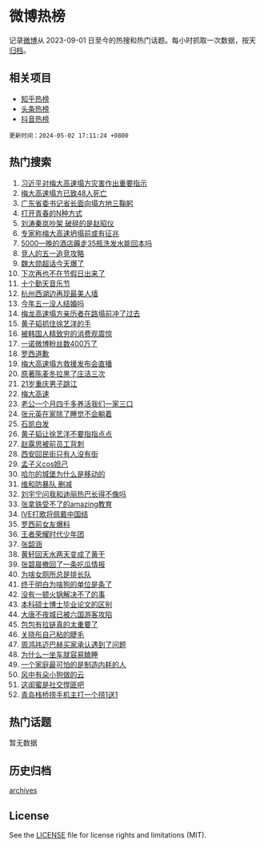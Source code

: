 # 微博热榜

记录[微博](https://www.weibo.com)从 2023-09-01 日至今的热搜和热门话题。每小时抓取一次数据，按天[归档](archives)。

## 相关项目

- [知乎热榜](https://github.com/hotarchive/zhihu)
- [头条热榜](https://github.com/hotarchive/toutiao)
- [抖音热榜](https://github.com/hotarchive/douyin)


`更新时间：2024-05-02 17:11:24 +0800`

## 热门搜索

1. [习近平对梅大高速塌方灾害作出重要指示](https://m.weibo.cn/search?containerid=100103type%3D1%26t%3D10%26q%3D%23%E4%B9%A0%E8%BF%91%E5%B9%B3%E5%AF%B9%E6%A2%85%E5%A4%A7%E9%AB%98%E9%80%9F%E5%A1%8C%E6%96%B9%E7%81%BE%E5%AE%B3%E4%BD%9C%E5%87%BA%E9%87%8D%E8%A6%81%E6%8C%87%E7%A4%BA%23&stream_entry_id=51&isnewpage=1&extparam=seat%3D1%26filter_type%3Drealtimehot%26stream_entry_id%3D51%26c_type%3D51%26q%3D%2523%25E4%25B9%25A0%25E8%25BF%2591%25E5%25B9%25B3%25E5%25AF%25B9%25E6%25A2%2585%25E5%25A4%25A7%25E9%25AB%2598%25E9%2580%259F%25E5%25A1%258C%25E6%2596%25B9%25E7%2581%25BE%25E5%25AE%25B3%25E4%25BD%259C%25E5%2587%25BA%25E9%2587%258D%25E8%25A6%2581%25E6%258C%2587%25E7%25A4%25BA%2523%26dgr%3D0%26cate%3D10103%26pos%3D0%26display_time%3D1714641083%26pre_seqid%3D1714641083227030015193)
1. [梅大高速塌方已致48人死亡](https://m.weibo.cn/search?containerid=100103type%3D1%26t%3D10%26q%3D%23%E6%A2%85%E5%A4%A7%E9%AB%98%E9%80%9F%E5%A1%8C%E6%96%B9%E5%B7%B2%E8%87%B448%E4%BA%BA%E6%AD%BB%E4%BA%A1%23&stream_entry_id=31&isnewpage=1&extparam=seat%3D1%26stream_entry_id%3D31%26pos%3D0%26realpos%3D1%26dgr%3D0%26flag%3D1%26filter_type%3Drealtimehot%26band_rank%3D1%26c_type%3D31%26q%3D%2523%25E6%25A2%2585%25E5%25A4%25A7%25E9%25AB%2598%25E9%2580%259F%25E5%25A1%258C%25E6%2596%25B9%25E5%25B7%25B2%25E8%2587%25B448%25E4%25BA%25BA%25E6%25AD%25BB%25E4%25BA%25A1%2523%26cate%3D5001%26lcate%3D5001%26display_time%3D1714641083%26pre_seqid%3D1714641083227030015193)
1. [广东省委书记省长面向塌方地三鞠躬](https://m.weibo.cn/search?containerid=100103type%3D1%26t%3D10%26q%3D%23%E5%B9%BF%E4%B8%9C%E7%9C%81%E5%A7%94%E4%B9%A6%E8%AE%B0%E7%9C%81%E9%95%BF%E9%9D%A2%E5%90%91%E5%A1%8C%E6%96%B9%E5%9C%B0%E4%B8%89%E9%9E%A0%E8%BA%AC%23&stream_entry_id=31&isnewpage=1&extparam=seat%3D1%26stream_entry_id%3D31%26pos%3D1%26realpos%3D2%26dgr%3D0%26flag%3D1%26filter_type%3Drealtimehot%26band_rank%3D2%26c_type%3D31%26q%3D%2523%25E5%25B9%25BF%25E4%25B8%259C%25E7%259C%2581%25E5%25A7%2594%25E4%25B9%25A6%25E8%25AE%25B0%25E7%259C%2581%25E9%2595%25BF%25E9%259D%25A2%25E5%2590%2591%25E5%25A1%258C%25E6%2596%25B9%25E5%259C%25B0%25E4%25B8%2589%25E9%259E%25A0%25E8%25BA%25AC%2523%26cate%3D5001%26lcate%3D5001%26display_time%3D1714641083%26pre_seqid%3D1714641083227030015193)
1. [打开青春的N种方式](https://m.weibo.cn/search?containerid=100103type%3D1%26t%3D10%26q%3D%23%E6%89%93%E5%BC%80%E9%9D%92%E6%98%A5%E7%9A%84N%E7%A7%8D%E6%96%B9%E5%BC%8F%23&stream_entry_id=31&isnewpage=1&extparam=seat%3D1%26stream_entry_id%3D31%26pos%3D2%26realpos%3D3%26dgr%3D0%26flag%3D1%26filter_type%3Drealtimehot%26band_rank%3D3%26c_type%3D31%26q%3D%2523%25E6%2589%2593%25E5%25BC%2580%25E9%259D%2592%25E6%2598%25A5%25E7%259A%2584N%25E7%25A7%258D%25E6%2596%25B9%25E5%25BC%258F%2523%26cate%3D5001%26lcate%3D5001%26display_time%3D1714641083%26pre_seqid%3D1714641083227030015193)
1. [刘涛秦岚吵架 破碎的是赵昭仪](https://m.weibo.cn/search?containerid=100103type%3D1%26t%3D10%26q%3D%E5%88%98%E6%B6%9B%E7%A7%A6%E5%B2%9A%E5%90%B5%E6%9E%B6+%E7%A0%B4%E7%A2%8E%E7%9A%84%E6%98%AF%E8%B5%B5%E6%98%AD%E4%BB%AA&stream_entry_id=31&isnewpage=1&extparam=seat%3D1%26stream_entry_id%3D31%26pos%3D3%26realpos%3D4%26dgr%3D0%26flag%3D2%26filter_type%3Drealtimehot%26band_rank%3D4%26c_type%3D31%26q%3D%25E5%2588%2598%25E6%25B6%259B%25E7%25A7%25A6%25E5%25B2%259A%25E5%2590%25B5%25E6%259E%25B6%2520%25E7%25A0%25B4%25E7%25A2%258E%25E7%259A%2584%25E6%2598%25AF%25E8%25B5%25B5%25E6%2598%25AD%25E4%25BB%25AA%26cate%3D5001%26lcate%3D5001%26display_time%3D1714641083%26pre_seqid%3D1714641083227030015193)
1. [专家称梅大高速坍塌前或有征兆](https://m.weibo.cn/search?containerid=100103type%3D1%26t%3D10%26q%3D%23%E4%B8%93%E5%AE%B6%E7%A7%B0%E6%A2%85%E5%A4%A7%E9%AB%98%E9%80%9F%E5%9D%8D%E5%A1%8C%E5%89%8D%E6%88%96%E6%9C%89%E5%BE%81%E5%85%86%23&stream_entry_id=31&isnewpage=1&extparam=seat%3D1%26stream_entry_id%3D31%26pos%3D4%26realpos%3D5%26dgr%3D0%26flag%3D0%26filter_type%3Drealtimehot%26band_rank%3D5%26c_type%3D31%26q%3D%2523%25E4%25B8%2593%25E5%25AE%25B6%25E7%25A7%25B0%25E6%25A2%2585%25E5%25A4%25A7%25E9%25AB%2598%25E9%2580%259F%25E5%259D%258D%25E5%25A1%258C%25E5%2589%258D%25E6%2588%2596%25E6%259C%2589%25E5%25BE%2581%25E5%2585%2586%2523%26cate%3D5001%26lcate%3D5001%26display_time%3D1714641083%26pre_seqid%3D1714641083227030015193)
1. [5000一晚的酒店薅走35瓶洗发水能回本吗](https://m.weibo.cn/search?containerid=100103type%3D1%26t%3D10%26q%3D%235000%E4%B8%80%E6%99%9A%E7%9A%84%E9%85%92%E5%BA%97%E8%96%85%E8%B5%B035%E7%93%B6%E6%B4%97%E5%8F%91%E6%B0%B4%E8%83%BD%E5%9B%9E%E6%9C%AC%E5%90%97%23&stream_entry_id=31&isnewpage=1&extparam=seat%3D1%26stream_entry_id%3D31%26pos%3D5%26realpos%3D6%26dgr%3D0%26flag%3D2%26filter_type%3Drealtimehot%26band_rank%3D6%26c_type%3D31%26q%3D%25235000%25E4%25B8%2580%25E6%2599%259A%25E7%259A%2584%25E9%2585%2592%25E5%25BA%2597%25E8%2596%2585%25E8%25B5%25B035%25E7%2593%25B6%25E6%25B4%2597%25E5%258F%2591%25E6%25B0%25B4%25E8%2583%25BD%25E5%259B%259E%25E6%259C%25AC%25E5%2590%2597%2523%26cate%3D5001%26lcate%3D5001%26display_time%3D1714641083%26pre_seqid%3D1714641083227030015193)
1. [竞人的五一追竞攻略](https://m.weibo.cn/search?containerid=100103type%3D1%26t%3D10%26q%3D%23%E7%AB%9E%E4%BA%BA%E7%9A%84%E4%BA%94%E4%B8%80%E8%BF%BD%E7%AB%9E%E6%94%BB%E7%95%A5%23&stream_entry_id=31&isnewpage=1&extparam=seat%3D1%26stream_entry_id%3D31%26pos%3D6%26q%3D%2523%25E7%25AB%259E%25E4%25BA%25BA%25E7%259A%2584%25E4%25BA%2594%25E4%25B8%2580%25E8%25BF%25BD%25E7%25AB%259E%25E6%2594%25BB%25E7%2595%25A5%2523%26dgr%3D0%26adid%3D235296%26filter_type%3Drealtimehot%26c_type%3D31%26is_ad_pos%3D1%26band_rank%3D7%26cate%3D5001%26lcate%3D5001%26display_time%3D1714641083%26pre_seqid%3D1714641083227030015193)
1. [魏大勋超话今天爆了](https://m.weibo.cn/search?containerid=100103type%3D1%26t%3D10%26q%3D%23%E9%AD%8F%E5%A4%A7%E5%8B%8B%E8%B6%85%E8%AF%9D%E4%BB%8A%E5%A4%A9%E7%88%86%E4%BA%86%23&stream_entry_id=31&isnewpage=1&extparam=seat%3D1%26stream_entry_id%3D31%26pos%3D7%26realpos%3D7%26dgr%3D0%26flag%3D0%26filter_type%3Drealtimehot%26band_rank%3D7%26c_type%3D31%26q%3D%2523%25E9%25AD%258F%25E5%25A4%25A7%25E5%258B%258B%25E8%25B6%2585%25E8%25AF%259D%25E4%25BB%258A%25E5%25A4%25A9%25E7%2588%2586%25E4%25BA%2586%2523%26cate%3D5001%26lcate%3D5001%26display_time%3D1714641083%26pre_seqid%3D1714641083227030015193)
1. [下次再也不在节假日出来了](https://m.weibo.cn/search?containerid=100103type%3D1%26t%3D10%26q%3D%23%E4%B8%8B%E6%AC%A1%E5%86%8D%E4%B9%9F%E4%B8%8D%E5%9C%A8%E8%8A%82%E5%81%87%E6%97%A5%E5%87%BA%E6%9D%A5%E4%BA%86%23&stream_entry_id=31&isnewpage=1&extparam=seat%3D1%26stream_entry_id%3D31%26pos%3D8%26realpos%3D8%26dgr%3D0%26flag%3D1%26filter_type%3Drealtimehot%26band_rank%3D8%26c_type%3D31%26q%3D%2523%25E4%25B8%258B%25E6%25AC%25A1%25E5%2586%258D%25E4%25B9%259F%25E4%25B8%258D%25E5%259C%25A8%25E8%258A%2582%25E5%2581%2587%25E6%2597%25A5%25E5%2587%25BA%25E6%259D%25A5%25E4%25BA%2586%2523%26cate%3D5001%26lcate%3D5001%26display_time%3D1714641083%26pre_seqid%3D1714641083227030015193)
1. [十个勤天音乐节](https://m.weibo.cn/search?containerid=100103type%3D1%26t%3D10%26q%3D%E5%8D%81%E4%B8%AA%E5%8B%A4%E5%A4%A9%E9%9F%B3%E4%B9%90%E8%8A%82&stream_entry_id=31&isnewpage=1&extparam=seat%3D1%26stream_entry_id%3D31%26pos%3D9%26realpos%3D9%26dgr%3D0%26flag%3D1%26filter_type%3Drealtimehot%26band_rank%3D9%26c_type%3D31%26q%3D%25E5%258D%2581%25E4%25B8%25AA%25E5%258B%25A4%25E5%25A4%25A9%25E9%259F%25B3%25E4%25B9%2590%25E8%258A%2582%26cate%3D5001%26lcate%3D5001%26display_time%3D1714641083%26pre_seqid%3D1714641083227030015193)
1. [杭州西湖边再现最美人墙](https://m.weibo.cn/search?containerid=100103type%3D1%26t%3D10%26q%3D%23%E6%9D%AD%E5%B7%9E%E8%A5%BF%E6%B9%96%E8%BE%B9%E5%86%8D%E7%8E%B0%E6%9C%80%E7%BE%8E%E4%BA%BA%E5%A2%99%23&stream_entry_id=31&isnewpage=1&extparam=seat%3D1%26stream_entry_id%3D31%26pos%3D10%26realpos%3D10%26dgr%3D0%26flag%3D32768%26filter_type%3Drealtimehot%26band_rank%3D10%26c_type%3D31%26q%3D%2523%25E6%259D%25AD%25E5%25B7%259E%25E8%25A5%25BF%25E6%25B9%2596%25E8%25BE%25B9%25E5%2586%258D%25E7%258E%25B0%25E6%259C%2580%25E7%25BE%258E%25E4%25BA%25BA%25E5%25A2%2599%2523%26cate%3D5001%26lcate%3D5001%26display_time%3D1714641083%26pre_seqid%3D1714641083227030015193)
1. [今年五一没人结婚吗](https://m.weibo.cn/search?containerid=100103type%3D1%26t%3D10%26q%3D%23%E4%BB%8A%E5%B9%B4%E4%BA%94%E4%B8%80%E6%B2%A1%E4%BA%BA%E7%BB%93%E5%A9%9A%E5%90%97%23&stream_entry_id=31&isnewpage=1&extparam=seat%3D1%26stream_entry_id%3D31%26pos%3D11%26realpos%3D11%26dgr%3D0%26flag%3D2%26filter_type%3Drealtimehot%26band_rank%3D11%26c_type%3D31%26q%3D%2523%25E4%25BB%258A%25E5%25B9%25B4%25E4%25BA%2594%25E4%25B8%2580%25E6%25B2%25A1%25E4%25BA%25BA%25E7%25BB%2593%25E5%25A9%259A%25E5%2590%2597%2523%26cate%3D5001%26lcate%3D5001%26display_time%3D1714641083%26pre_seqid%3D1714641083227030015193)
1. [梅龙高速塌方亲历者在路塌前冲了过去](https://m.weibo.cn/search?containerid=100103type%3D1%26t%3D10%26q%3D%23%E6%A2%85%E9%BE%99%E9%AB%98%E9%80%9F%E5%A1%8C%E6%96%B9%E4%BA%B2%E5%8E%86%E8%80%85%E5%9C%A8%E8%B7%AF%E5%A1%8C%E5%89%8D%E5%86%B2%E4%BA%86%E8%BF%87%E5%8E%BB%23&stream_entry_id=31&isnewpage=1&extparam=seat%3D1%26stream_entry_id%3D31%26pos%3D12%26realpos%3D12%26dgr%3D0%26flag%3D1%26filter_type%3Drealtimehot%26band_rank%3D12%26c_type%3D31%26q%3D%2523%25E6%25A2%2585%25E9%25BE%2599%25E9%25AB%2598%25E9%2580%259F%25E5%25A1%258C%25E6%2596%25B9%25E4%25BA%25B2%25E5%258E%2586%25E8%2580%2585%25E5%259C%25A8%25E8%25B7%25AF%25E5%25A1%258C%25E5%2589%258D%25E5%2586%25B2%25E4%25BA%2586%25E8%25BF%2587%25E5%258E%25BB%2523%26cate%3D5001%26lcate%3D5001%26display_time%3D1714641083%26pre_seqid%3D1714641083227030015193)
1. [黄子韬抓住徐艺洋的手](https://m.weibo.cn/search?containerid=100103type%3D1%26t%3D10%26q%3D%23%E9%BB%84%E5%AD%90%E9%9F%AC%E6%8A%93%E4%BD%8F%E5%BE%90%E8%89%BA%E6%B4%8B%E7%9A%84%E6%89%8B%23&stream_entry_id=31&isnewpage=1&extparam=seat%3D1%26stream_entry_id%3D31%26pos%3D13%26realpos%3D13%26dgr%3D0%26flag%3D1%26filter_type%3Drealtimehot%26band_rank%3D13%26c_type%3D31%26q%3D%2523%25E9%25BB%2584%25E5%25AD%2590%25E9%259F%25AC%25E6%258A%2593%25E4%25BD%258F%25E5%25BE%2590%25E8%2589%25BA%25E6%25B4%258B%25E7%259A%2584%25E6%2589%258B%2523%26cate%3D5001%26lcate%3D5001%26display_time%3D1714641083%26pre_seqid%3D1714641083227030015193)
1. [被韩国人精致穷的消费观震惊](https://m.weibo.cn/search?containerid=100103type%3D1%26t%3D10%26q%3D%23%E8%A2%AB%E9%9F%A9%E5%9B%BD%E4%BA%BA%E7%B2%BE%E8%87%B4%E7%A9%B7%E7%9A%84%E6%B6%88%E8%B4%B9%E8%A7%82%E9%9C%87%E6%83%8A%23&stream_entry_id=31&isnewpage=1&extparam=seat%3D1%26stream_entry_id%3D31%26pos%3D14%26realpos%3D14%26dgr%3D0%26flag%3D1%26filter_type%3Drealtimehot%26band_rank%3D14%26c_type%3D31%26q%3D%2523%25E8%25A2%25AB%25E9%259F%25A9%25E5%259B%25BD%25E4%25BA%25BA%25E7%25B2%25BE%25E8%2587%25B4%25E7%25A9%25B7%25E7%259A%2584%25E6%25B6%2588%25E8%25B4%25B9%25E8%25A7%2582%25E9%259C%2587%25E6%2583%258A%2523%26cate%3D5001%26lcate%3D5001%26display_time%3D1714641083%26pre_seqid%3D1714641083227030015193)
1. [一诺微博粉丝数400万了](https://m.weibo.cn/search?containerid=100103type%3D1%26t%3D10%26q%3D%E4%B8%80%E8%AF%BA%E5%BE%AE%E5%8D%9A%E7%B2%89%E4%B8%9D%E6%95%B0400%E4%B8%87%E4%BA%86&stream_entry_id=31&isnewpage=1&extparam=seat%3D1%26stream_entry_id%3D31%26pos%3D15%26realpos%3D15%26dgr%3D0%26flag%3D1%26filter_type%3Drealtimehot%26band_rank%3D15%26c_type%3D31%26q%3D%25E4%25B8%2580%25E8%25AF%25BA%25E5%25BE%25AE%25E5%258D%259A%25E7%25B2%2589%25E4%25B8%259D%25E6%2595%25B0400%25E4%25B8%2587%25E4%25BA%2586%26cate%3D5001%26lcate%3D5001%26display_time%3D1714641083%26pre_seqid%3D1714641083227030015193)
1. [罗西道歉](https://m.weibo.cn/search?containerid=100103type%3D1%26t%3D10%26q%3D%23%E7%BD%97%E8%A5%BF%E9%81%93%E6%AD%89%23&stream_entry_id=31&isnewpage=1&extparam=seat%3D1%26stream_entry_id%3D31%26pos%3D16%26realpos%3D16%26dgr%3D0%26flag%3D0%26filter_type%3Drealtimehot%26band_rank%3D16%26c_type%3D31%26q%3D%2523%25E7%25BD%2597%25E8%25A5%25BF%25E9%2581%2593%25E6%25AD%2589%2523%26cate%3D5001%26lcate%3D5001%26display_time%3D1714641083%26pre_seqid%3D1714641083227030015193)
1. [梅大高速塌方救援发布会直播](https://m.weibo.cn/search?containerid=100103type%3D1%26t%3D10%26q%3D%23%E6%A2%85%E5%A4%A7%E9%AB%98%E9%80%9F%E5%A1%8C%E6%96%B9%E6%95%91%E6%8F%B4%E5%8F%91%E5%B8%83%E4%BC%9A%E7%9B%B4%E6%92%AD%23&stream_entry_id=31&isnewpage=1&extparam=seat%3D1%26stream_entry_id%3D31%26pos%3D17%26realpos%3D17%26dgr%3D0%26flag%3D1%26filter_type%3Drealtimehot%26band_rank%3D17%26c_type%3D31%26q%3D%2523%25E6%25A2%2585%25E5%25A4%25A7%25E9%25AB%2598%25E9%2580%259F%25E5%25A1%258C%25E6%2596%25B9%25E6%2595%2591%25E6%258F%25B4%25E5%258F%2591%25E5%25B8%2583%25E4%25BC%259A%25E7%259B%25B4%25E6%2592%25AD%2523%26cate%3D5001%26lcate%3D5001%26display_time%3D1714641083%26pre_seqid%3D1714641083227030015193)
1. [原著陈麦冬拉黑了庄洁三次](https://m.weibo.cn/search?containerid=100103type%3D1%26t%3D10%26q%3D%23%E5%8E%9F%E8%91%97%E9%99%88%E9%BA%A6%E5%86%AC%E6%8B%89%E9%BB%91%E4%BA%86%E5%BA%84%E6%B4%81%E4%B8%89%E6%AC%A1%23&stream_entry_id=31&isnewpage=1&extparam=seat%3D1%26stream_entry_id%3D31%26pos%3D18%26realpos%3D18%26dgr%3D0%26flag%3D2%26filter_type%3Drealtimehot%26band_rank%3D18%26c_type%3D31%26q%3D%2523%25E5%258E%259F%25E8%2591%2597%25E9%2599%2588%25E9%25BA%25A6%25E5%2586%25AC%25E6%258B%2589%25E9%25BB%2591%25E4%25BA%2586%25E5%25BA%2584%25E6%25B4%2581%25E4%25B8%2589%25E6%25AC%25A1%2523%26cate%3D5001%26lcate%3D5001%26display_time%3D1714641083%26pre_seqid%3D1714641083227030015193)
1. [21岁重庆男子跳江](https://m.weibo.cn/search?containerid=100103type%3D1%26t%3D10%26q%3D%2321%E5%B2%81%E9%87%8D%E5%BA%86%E7%94%B7%E5%AD%90%E8%B7%B3%E6%B1%9F%23&stream_entry_id=31&isnewpage=1&extparam=seat%3D1%26stream_entry_id%3D31%26pos%3D19%26realpos%3D19%26dgr%3D0%26flag%3D0%26filter_type%3Drealtimehot%26band_rank%3D19%26c_type%3D31%26q%3D%252321%25E5%25B2%2581%25E9%2587%258D%25E5%25BA%2586%25E7%2594%25B7%25E5%25AD%2590%25E8%25B7%25B3%25E6%25B1%259F%2523%26cate%3D5001%26lcate%3D5001%26display_time%3D1714641083%26pre_seqid%3D1714641083227030015193)
1. [梅大高速](https://m.weibo.cn/search?containerid=100103type%3D1%26t%3D10%26q%3D%E6%A2%85%E5%A4%A7%E9%AB%98%E9%80%9F&stream_entry_id=31&isnewpage=1&extparam=seat%3D1%26stream_entry_id%3D31%26pos%3D20%26realpos%3D20%26dgr%3D0%26flag%3D1%26filter_type%3Drealtimehot%26band_rank%3D20%26c_type%3D31%26q%3D%25E6%25A2%2585%25E5%25A4%25A7%25E9%25AB%2598%25E9%2580%259F%26cate%3D5001%26lcate%3D5001%26display_time%3D1714641083%26pre_seqid%3D1714641083227030015193)
1. [老公一个月四千多养活我们一家三口](https://m.weibo.cn/search?containerid=100103type%3D1%26t%3D10%26q%3D%23%E8%80%81%E5%85%AC%E4%B8%80%E4%B8%AA%E6%9C%88%E5%9B%9B%E5%8D%83%E5%A4%9A%E5%85%BB%E6%B4%BB%E6%88%91%E4%BB%AC%E4%B8%80%E5%AE%B6%E4%B8%89%E5%8F%A3%23&stream_entry_id=31&isnewpage=1&extparam=seat%3D1%26stream_entry_id%3D31%26pos%3D21%26realpos%3D21%26dgr%3D0%26flag%3D1%26filter_type%3Drealtimehot%26band_rank%3D21%26c_type%3D31%26q%3D%2523%25E8%2580%2581%25E5%2585%25AC%25E4%25B8%2580%25E4%25B8%25AA%25E6%259C%2588%25E5%259B%259B%25E5%258D%2583%25E5%25A4%259A%25E5%2585%25BB%25E6%25B4%25BB%25E6%2588%2591%25E4%25BB%25AC%25E4%25B8%2580%25E5%25AE%25B6%25E4%25B8%2589%25E5%258F%25A3%2523%26cate%3D5001%26lcate%3D5001%26display_time%3D1714641083%26pre_seqid%3D1714641083227030015193)
1. [张元英在家除了睡觉不会躺着](https://m.weibo.cn/search?containerid=100103type%3D1%26t%3D10%26q%3D%23%E5%BC%A0%E5%85%83%E8%8B%B1%E5%9C%A8%E5%AE%B6%E9%99%A4%E4%BA%86%E7%9D%A1%E8%A7%89%E4%B8%8D%E4%BC%9A%E8%BA%BA%E7%9D%80%23&stream_entry_id=31&isnewpage=1&extparam=seat%3D1%26stream_entry_id%3D31%26pos%3D22%26realpos%3D22%26dgr%3D0%26flag%3D2%26filter_type%3Drealtimehot%26band_rank%3D22%26c_type%3D31%26q%3D%2523%25E5%25BC%25A0%25E5%2585%2583%25E8%258B%25B1%25E5%259C%25A8%25E5%25AE%25B6%25E9%2599%25A4%25E4%25BA%2586%25E7%259D%25A1%25E8%25A7%2589%25E4%25B8%258D%25E4%25BC%259A%25E8%25BA%25BA%25E7%259D%2580%2523%26cate%3D5001%26lcate%3D5001%26display_time%3D1714641083%26pre_seqid%3D1714641083227030015193)
1. [石凯白发](https://m.weibo.cn/search?containerid=100103type%3D1%26t%3D10%26q%3D%E7%9F%B3%E5%87%AF%E7%99%BD%E5%8F%91&stream_entry_id=31&isnewpage=1&extparam=seat%3D1%26stream_entry_id%3D31%26pos%3D23%26realpos%3D23%26dgr%3D0%26flag%3D1%26filter_type%3Drealtimehot%26band_rank%3D23%26c_type%3D31%26q%3D%25E7%259F%25B3%25E5%2587%25AF%25E7%2599%25BD%25E5%258F%2591%26cate%3D5001%26lcate%3D5001%26display_time%3D1714641083%26pre_seqid%3D1714641083227030015193)
1. [黄子韬让徐艺洋不要指指点点](https://m.weibo.cn/search?containerid=100103type%3D1%26t%3D10%26q%3D%23%E9%BB%84%E5%AD%90%E9%9F%AC%E8%AE%A9%E5%BE%90%E8%89%BA%E6%B4%8B%E4%B8%8D%E8%A6%81%E6%8C%87%E6%8C%87%E7%82%B9%E7%82%B9%23&stream_entry_id=31&isnewpage=1&extparam=seat%3D1%26stream_entry_id%3D31%26pos%3D24%26realpos%3D24%26dgr%3D0%26flag%3D2%26filter_type%3Drealtimehot%26band_rank%3D24%26c_type%3D31%26q%3D%2523%25E9%25BB%2584%25E5%25AD%2590%25E9%259F%25AC%25E8%25AE%25A9%25E5%25BE%2590%25E8%2589%25BA%25E6%25B4%258B%25E4%25B8%258D%25E8%25A6%2581%25E6%258C%2587%25E6%258C%2587%25E7%2582%25B9%25E7%2582%25B9%2523%26cate%3D5001%26lcate%3D5001%26display_time%3D1714641083%26pre_seqid%3D1714641083227030015193)
1. [赵露思被前员工背刺](https://m.weibo.cn/search?containerid=100103type%3D1%26t%3D10%26q%3D%23%E8%B5%B5%E9%9C%B2%E6%80%9D%E8%A2%AB%E5%89%8D%E5%91%98%E5%B7%A5%E8%83%8C%E5%88%BA%23&stream_entry_id=31&isnewpage=1&extparam=seat%3D1%26stream_entry_id%3D31%26pos%3D25%26realpos%3D25%26dgr%3D0%26flag%3D2%26filter_type%3Drealtimehot%26band_rank%3D25%26c_type%3D31%26q%3D%2523%25E8%25B5%25B5%25E9%259C%25B2%25E6%2580%259D%25E8%25A2%25AB%25E5%2589%258D%25E5%2591%2598%25E5%25B7%25A5%25E8%2583%258C%25E5%2588%25BA%2523%26cate%3D5001%26lcate%3D5001%26display_time%3D1714641083%26pre_seqid%3D1714641083227030015193)
1. [西安回民街只有人没有街](https://m.weibo.cn/search?containerid=100103type%3D1%26t%3D10%26q%3D%23%E8%A5%BF%E5%AE%89%E5%9B%9E%E6%B0%91%E8%A1%97%E5%8F%AA%E6%9C%89%E4%BA%BA%E6%B2%A1%E6%9C%89%E8%A1%97%23&stream_entry_id=31&isnewpage=1&extparam=seat%3D1%26stream_entry_id%3D31%26pos%3D26%26realpos%3D26%26dgr%3D0%26flag%3D1%26filter_type%3Drealtimehot%26band_rank%3D26%26c_type%3D31%26q%3D%2523%25E8%25A5%25BF%25E5%25AE%2589%25E5%259B%259E%25E6%25B0%2591%25E8%25A1%2597%25E5%258F%25AA%25E6%259C%2589%25E4%25BA%25BA%25E6%25B2%25A1%25E6%259C%2589%25E8%25A1%2597%2523%26cate%3D5001%26lcate%3D5001%26display_time%3D1714641083%26pre_seqid%3D1714641083227030015193)
1. [孟子义cos妲己](https://m.weibo.cn/search?containerid=100103type%3D1%26t%3D10%26q%3D%23%E5%AD%9F%E5%AD%90%E4%B9%89cos%E5%A6%B2%E5%B7%B1%23&stream_entry_id=31&isnewpage=1&extparam=seat%3D1%26stream_entry_id%3D31%26pos%3D27%26realpos%3D27%26dgr%3D0%26flag%3D1%26filter_type%3Drealtimehot%26band_rank%3D27%26c_type%3D31%26q%3D%2523%25E5%25AD%259F%25E5%25AD%2590%25E4%25B9%2589cos%25E5%25A6%25B2%25E5%25B7%25B1%2523%26cate%3D5001%26lcate%3D5001%26display_time%3D1714641083%26pre_seqid%3D1714641083227030015193)
1. [哈尔的城堡为什么是移动的](https://m.weibo.cn/search?containerid=100103type%3D1%26t%3D10%26q%3D%23%E5%93%88%E5%B0%94%E7%9A%84%E5%9F%8E%E5%A0%A1%E4%B8%BA%E4%BB%80%E4%B9%88%E6%98%AF%E7%A7%BB%E5%8A%A8%E7%9A%84%23&stream_entry_id=31&isnewpage=1&extparam=seat%3D1%26stream_entry_id%3D31%26pos%3D28%26realpos%3D28%26dgr%3D0%26flag%3D1%26filter_type%3Drealtimehot%26band_rank%3D28%26c_type%3D31%26q%3D%2523%25E5%2593%2588%25E5%25B0%2594%25E7%259A%2584%25E5%259F%258E%25E5%25A0%25A1%25E4%25B8%25BA%25E4%25BB%2580%25E4%25B9%2588%25E6%2598%25AF%25E7%25A7%25BB%25E5%258A%25A8%25E7%259A%2584%2523%26cate%3D5001%26lcate%3D5001%26display_time%3D1714641083%26pre_seqid%3D1714641083227030015193)
1. [维和防暴队 删减](https://m.weibo.cn/search?containerid=100103type%3D1%26t%3D10%26q%3D%E7%BB%B4%E5%92%8C%E9%98%B2%E6%9A%B4%E9%98%9F+%E5%88%A0%E5%87%8F&stream_entry_id=31&isnewpage=1&extparam=seat%3D1%26stream_entry_id%3D31%26pos%3D29%26realpos%3D29%26dgr%3D0%26flag%3D0%26filter_type%3Drealtimehot%26band_rank%3D29%26c_type%3D31%26q%3D%25E7%25BB%25B4%25E5%2592%258C%25E9%2598%25B2%25E6%259A%25B4%25E9%2598%259F%2520%25E5%2588%25A0%25E5%2587%258F%26cate%3D5001%26lcate%3D5001%26display_time%3D1714641083%26pre_seqid%3D1714641083227030015193)
1. [刘宇宁问我和迪丽热巴长得不像吗](https://m.weibo.cn/search?containerid=100103type%3D1%26t%3D10%26q%3D%23%E5%88%98%E5%AE%87%E5%AE%81%E9%97%AE%E6%88%91%E5%92%8C%E8%BF%AA%E4%B8%BD%E7%83%AD%E5%B7%B4%E9%95%BF%E5%BE%97%E4%B8%8D%E5%83%8F%E5%90%97%23&stream_entry_id=31&isnewpage=1&extparam=seat%3D1%26stream_entry_id%3D31%26pos%3D30%26realpos%3D30%26dgr%3D0%26flag%3D1%26filter_type%3Drealtimehot%26band_rank%3D30%26c_type%3D31%26q%3D%2523%25E5%2588%2598%25E5%25AE%2587%25E5%25AE%2581%25E9%2597%25AE%25E6%2588%2591%25E5%2592%258C%25E8%25BF%25AA%25E4%25B8%25BD%25E7%2583%25AD%25E5%25B7%25B4%25E9%2595%25BF%25E5%25BE%2597%25E4%25B8%258D%25E5%2583%258F%25E5%2590%2597%2523%26cate%3D5001%26lcate%3D5001%26display_time%3D1714641083%26pre_seqid%3D1714641083227030015193)
1. [张拿铁受不了的amazing教育](https://m.weibo.cn/search?containerid=100103type%3D1%26t%3D10%26q%3D%E5%BC%A0%E6%8B%BF%E9%93%81%E5%8F%97%E4%B8%8D%E4%BA%86%E7%9A%84amazing%E6%95%99%E8%82%B2&stream_entry_id=31&isnewpage=1&extparam=seat%3D1%26stream_entry_id%3D31%26pos%3D31%26realpos%3D31%26dgr%3D0%26flag%3D1%26filter_type%3Drealtimehot%26band_rank%3D31%26c_type%3D31%26q%3D%25E5%25BC%25A0%25E6%258B%25BF%25E9%2593%2581%25E5%258F%2597%25E4%25B8%258D%25E4%25BA%2586%25E7%259A%2584amazing%25E6%2595%2599%25E8%2582%25B2%26cate%3D5001%26lcate%3D5001%26display_time%3D1714641083%26pre_seqid%3D1714641083227030015193)
1. [IVE打歌将佩戴中国结](https://m.weibo.cn/search?containerid=100103type%3D1%26t%3D10%26q%3D%23IVE%E6%89%93%E6%AD%8C%E5%B0%86%E4%BD%A9%E6%88%B4%E4%B8%AD%E5%9B%BD%E7%BB%93%23&stream_entry_id=31&isnewpage=1&extparam=seat%3D1%26stream_entry_id%3D31%26pos%3D32%26realpos%3D32%26dgr%3D0%26flag%3D0%26filter_type%3Drealtimehot%26band_rank%3D32%26c_type%3D31%26q%3D%2523IVE%25E6%2589%2593%25E6%25AD%258C%25E5%25B0%2586%25E4%25BD%25A9%25E6%2588%25B4%25E4%25B8%25AD%25E5%259B%25BD%25E7%25BB%2593%2523%26cate%3D5001%26lcate%3D5001%26display_time%3D1714641083%26pre_seqid%3D1714641083227030015193)
1. [罗西前女友爆料](https://m.weibo.cn/search?containerid=100103type%3D1%26t%3D10%26q%3D%23%E7%BD%97%E8%A5%BF%E5%89%8D%E5%A5%B3%E5%8F%8B%E7%88%86%E6%96%99%23&stream_entry_id=31&isnewpage=1&extparam=seat%3D1%26stream_entry_id%3D31%26pos%3D33%26realpos%3D33%26dgr%3D0%26flag%3D0%26filter_type%3Drealtimehot%26band_rank%3D33%26c_type%3D31%26q%3D%2523%25E7%25BD%2597%25E8%25A5%25BF%25E5%2589%258D%25E5%25A5%25B3%25E5%258F%258B%25E7%2588%2586%25E6%2596%2599%2523%26cate%3D5001%26lcate%3D5001%26display_time%3D1714641083%26pre_seqid%3D1714641083227030015193)
1. [王者荣耀时代少年团](https://m.weibo.cn/search?containerid=100103type%3D1%26t%3D10%26q%3D%E7%8E%8B%E8%80%85%E8%8D%A3%E8%80%80%E6%97%B6%E4%BB%A3%E5%B0%91%E5%B9%B4%E5%9B%A2&stream_entry_id=31&isnewpage=1&extparam=seat%3D1%26stream_entry_id%3D31%26pos%3D34%26realpos%3D34%26dgr%3D0%26flag%3D0%26filter_type%3Drealtimehot%26band_rank%3D34%26c_type%3D31%26q%3D%25E7%258E%258B%25E8%2580%2585%25E8%258D%25A3%25E8%2580%2580%25E6%2597%25B6%25E4%25BB%25A3%25E5%25B0%2591%25E5%25B9%25B4%25E5%259B%25A2%26cate%3D5001%26lcate%3D5001%26display_time%3D1714641083%26pre_seqid%3D1714641083227030015193)
1. [张韶涵](https://m.weibo.cn/search?containerid=100103type%3D1%26t%3D10%26q%3D%E5%BC%A0%E9%9F%B6%E6%B6%B5&stream_entry_id=31&isnewpage=1&extparam=seat%3D1%26stream_entry_id%3D31%26pos%3D35%26realpos%3D35%26dgr%3D0%26flag%3D0%26filter_type%3Drealtimehot%26band_rank%3D35%26c_type%3D31%26q%3D%25E5%25BC%25A0%25E9%259F%25B6%25E6%25B6%25B5%26cate%3D5001%26lcate%3D5001%26display_time%3D1714641083%26pre_seqid%3D1714641083227030015193)
1. [黄轩回天水两天变成了黄干](https://m.weibo.cn/search?containerid=100103type%3D1%26t%3D10%26q%3D%E9%BB%84%E8%BD%A9%E5%9B%9E%E5%A4%A9%E6%B0%B4%E4%B8%A4%E5%A4%A9%E5%8F%98%E6%88%90%E4%BA%86%E9%BB%84%E5%B9%B2&stream_entry_id=31&isnewpage=1&extparam=seat%3D1%26stream_entry_id%3D31%26pos%3D36%26realpos%3D36%26dgr%3D0%26flag%3D0%26filter_type%3Drealtimehot%26band_rank%3D36%26c_type%3D31%26q%3D%25E9%25BB%2584%25E8%25BD%25A9%25E5%259B%259E%25E5%25A4%25A9%25E6%25B0%25B4%25E4%25B8%25A4%25E5%25A4%25A9%25E5%258F%2598%25E6%2588%2590%25E4%25BA%2586%25E9%25BB%2584%25E5%25B9%25B2%26cate%3D5001%26lcate%3D5001%26display_time%3D1714641083%26pre_seqid%3D1714641083227030015193)
1. [张碧晨撤回了一条吃瓜情报](https://m.weibo.cn/search?containerid=100103type%3D1%26t%3D10%26q%3D%E5%BC%A0%E7%A2%A7%E6%99%A8%E6%92%A4%E5%9B%9E%E4%BA%86%E4%B8%80%E6%9D%A1%E5%90%83%E7%93%9C%E6%83%85%E6%8A%A5&stream_entry_id=31&isnewpage=1&extparam=seat%3D1%26stream_entry_id%3D31%26pos%3D37%26realpos%3D37%26dgr%3D0%26flag%3D1%26filter_type%3Drealtimehot%26band_rank%3D37%26c_type%3D31%26q%3D%25E5%25BC%25A0%25E7%25A2%25A7%25E6%2599%25A8%25E6%2592%25A4%25E5%259B%259E%25E4%25BA%2586%25E4%25B8%2580%25E6%259D%25A1%25E5%2590%2583%25E7%2593%259C%25E6%2583%2585%25E6%258A%25A5%26cate%3D5001%26lcate%3D5001%26display_time%3D1714641083%26pre_seqid%3D1714641083227030015193)
1. [为啥女厕所总是排长队](https://m.weibo.cn/search?containerid=100103type%3D1%26t%3D10%26q%3D%23%E4%B8%BA%E5%95%A5%E5%A5%B3%E5%8E%95%E6%89%80%E6%80%BB%E6%98%AF%E6%8E%92%E9%95%BF%E9%98%9F%23&stream_entry_id=31&isnewpage=1&extparam=seat%3D1%26stream_entry_id%3D31%26pos%3D38%26realpos%3D38%26dgr%3D0%26flag%3D1%26filter_type%3Drealtimehot%26band_rank%3D38%26c_type%3D31%26q%3D%2523%25E4%25B8%25BA%25E5%2595%25A5%25E5%25A5%25B3%25E5%258E%2595%25E6%2589%2580%25E6%2580%25BB%25E6%2598%25AF%25E6%258E%2592%25E9%2595%25BF%25E9%2598%259F%2523%26cate%3D5001%26lcate%3D5001%26display_time%3D1714641083%26pre_seqid%3D1714641083227030015193)
1. [终于明白为啥狗的单位是条了](https://m.weibo.cn/search?containerid=100103type%3D1%26t%3D10%26q%3D%23%E7%BB%88%E4%BA%8E%E6%98%8E%E7%99%BD%E4%B8%BA%E5%95%A5%E7%8B%97%E7%9A%84%E5%8D%95%E4%BD%8D%E6%98%AF%E6%9D%A1%E4%BA%86%23&stream_entry_id=31&isnewpage=1&extparam=seat%3D1%26stream_entry_id%3D31%26pos%3D39%26realpos%3D39%26dgr%3D0%26flag%3D1%26filter_type%3Drealtimehot%26band_rank%3D39%26c_type%3D31%26q%3D%2523%25E7%25BB%2588%25E4%25BA%258E%25E6%2598%258E%25E7%2599%25BD%25E4%25B8%25BA%25E5%2595%25A5%25E7%258B%2597%25E7%259A%2584%25E5%258D%2595%25E4%25BD%258D%25E6%2598%25AF%25E6%259D%25A1%25E4%25BA%2586%2523%26cate%3D5001%26lcate%3D5001%26display_time%3D1714641083%26pre_seqid%3D1714641083227030015193)
1. [没有一顿火锅解决不了的事](https://m.weibo.cn/search?containerid=100103type%3D1%26t%3D10%26q%3D%E6%B2%A1%E6%9C%89%E4%B8%80%E9%A1%BF%E7%81%AB%E9%94%85%E8%A7%A3%E5%86%B3%E4%B8%8D%E4%BA%86%E7%9A%84%E4%BA%8B&stream_entry_id=31&isnewpage=1&extparam=seat%3D1%26stream_entry_id%3D31%26pos%3D40%26realpos%3D40%26dgr%3D0%26flag%3D1%26filter_type%3Drealtimehot%26band_rank%3D40%26c_type%3D31%26q%3D%25E6%25B2%25A1%25E6%259C%2589%25E4%25B8%2580%25E9%25A1%25BF%25E7%2581%25AB%25E9%2594%2585%25E8%25A7%25A3%25E5%2586%25B3%25E4%25B8%258D%25E4%25BA%2586%25E7%259A%2584%25E4%25BA%258B%26cate%3D5001%26lcate%3D5001%26display_time%3D1714641083%26pre_seqid%3D1714641083227030015193)
1. [本科硕士博士毕业论文的区别](https://m.weibo.cn/search?containerid=100103type%3D1%26t%3D10%26q%3D%E6%9C%AC%E7%A7%91%E7%A1%95%E5%A3%AB%E5%8D%9A%E5%A3%AB%E6%AF%95%E4%B8%9A%E8%AE%BA%E6%96%87%E7%9A%84%E5%8C%BA%E5%88%AB&stream_entry_id=31&isnewpage=1&extparam=seat%3D1%26stream_entry_id%3D31%26pos%3D41%26realpos%3D41%26dgr%3D0%26flag%3D0%26filter_type%3Drealtimehot%26band_rank%3D41%26c_type%3D31%26q%3D%25E6%259C%25AC%25E7%25A7%2591%25E7%25A1%2595%25E5%25A3%25AB%25E5%258D%259A%25E5%25A3%25AB%25E6%25AF%2595%25E4%25B8%259A%25E8%25AE%25BA%25E6%2596%2587%25E7%259A%2584%25E5%258C%25BA%25E5%2588%25AB%26cate%3D5001%26lcate%3D5001%26display_time%3D1714641083%26pre_seqid%3D1714641083227030015193)
1. [大唐不夜城已被六国游客攻陷](https://m.weibo.cn/search?containerid=100103type%3D1%26t%3D10%26q%3D%23%E5%A4%A7%E5%94%90%E4%B8%8D%E5%A4%9C%E5%9F%8E%E5%B7%B2%E8%A2%AB%E5%85%AD%E5%9B%BD%E6%B8%B8%E5%AE%A2%E6%94%BB%E9%99%B7%23&stream_entry_id=31&isnewpage=1&extparam=seat%3D1%26stream_entry_id%3D31%26pos%3D42%26realpos%3D42%26dgr%3D0%26flag%3D0%26filter_type%3Drealtimehot%26band_rank%3D42%26c_type%3D31%26q%3D%2523%25E5%25A4%25A7%25E5%2594%2590%25E4%25B8%258D%25E5%25A4%259C%25E5%259F%258E%25E5%25B7%25B2%25E8%25A2%25AB%25E5%2585%25AD%25E5%259B%25BD%25E6%25B8%25B8%25E5%25AE%25A2%25E6%2594%25BB%25E9%2599%25B7%2523%26cate%3D5001%26lcate%3D5001%26display_time%3D1714641083%26pre_seqid%3D1714641083227030015193)
1. [包包有拉链真的太重要了](https://m.weibo.cn/search?containerid=100103type%3D1%26t%3D10%26q%3D%23%E5%8C%85%E5%8C%85%E6%9C%89%E6%8B%89%E9%93%BE%E7%9C%9F%E7%9A%84%E5%A4%AA%E9%87%8D%E8%A6%81%E4%BA%86%23&stream_entry_id=31&isnewpage=1&extparam=seat%3D1%26stream_entry_id%3D31%26pos%3D43%26realpos%3D43%26dgr%3D0%26flag%3D0%26filter_type%3Drealtimehot%26band_rank%3D43%26c_type%3D31%26q%3D%2523%25E5%258C%2585%25E5%258C%2585%25E6%259C%2589%25E6%258B%2589%25E9%2593%25BE%25E7%259C%259F%25E7%259A%2584%25E5%25A4%25AA%25E9%2587%258D%25E8%25A6%2581%25E4%25BA%2586%2523%26cate%3D5001%26lcate%3D5001%26display_time%3D1714641083%26pre_seqid%3D1714641083227030015193)
1. [关晓彤自己粘的睫毛](https://m.weibo.cn/search?containerid=100103type%3D1%26t%3D10%26q%3D%23%E5%85%B3%E6%99%93%E5%BD%A4%E8%87%AA%E5%B7%B1%E7%B2%98%E7%9A%84%E7%9D%AB%E6%AF%9B%23&stream_entry_id=31&isnewpage=1&extparam=seat%3D1%26stream_entry_id%3D31%26pos%3D44%26realpos%3D44%26dgr%3D0%26flag%3D1%26filter_type%3Drealtimehot%26band_rank%3D44%26c_type%3D31%26q%3D%2523%25E5%2585%25B3%25E6%2599%2593%25E5%25BD%25A4%25E8%2587%25AA%25E5%25B7%25B1%25E7%25B2%2598%25E7%259A%2584%25E7%259D%25AB%25E6%25AF%259B%2523%26cate%3D5001%26lcate%3D5001%26display_time%3D1714641083%26pre_seqid%3D1714641083227030015193)
1. [周鸿祎迈巴赫买家承认遇到了问题](https://m.weibo.cn/search?containerid=100103type%3D1%26t%3D10%26q%3D%23%E5%91%A8%E9%B8%BF%E7%A5%8E%E8%BF%88%E5%B7%B4%E8%B5%AB%E4%B9%B0%E5%AE%B6%E6%89%BF%E8%AE%A4%E9%81%87%E5%88%B0%E4%BA%86%E9%97%AE%E9%A2%98%23&stream_entry_id=31&isnewpage=1&extparam=seat%3D1%26stream_entry_id%3D31%26pos%3D45%26realpos%3D45%26dgr%3D0%26flag%3D0%26filter_type%3Drealtimehot%26band_rank%3D45%26c_type%3D31%26q%3D%2523%25E5%2591%25A8%25E9%25B8%25BF%25E7%25A5%258E%25E8%25BF%2588%25E5%25B7%25B4%25E8%25B5%25AB%25E4%25B9%25B0%25E5%25AE%25B6%25E6%2589%25BF%25E8%25AE%25A4%25E9%2581%2587%25E5%2588%25B0%25E4%25BA%2586%25E9%2597%25AE%25E9%25A2%2598%2523%26cate%3D5001%26lcate%3D5001%26display_time%3D1714641083%26pre_seqid%3D1714641083227030015193)
1. [为什么一坐车就容易瞌睡](https://m.weibo.cn/search?containerid=100103type%3D1%26t%3D10%26q%3D%23%E4%B8%BA%E4%BB%80%E4%B9%88%E4%B8%80%E5%9D%90%E8%BD%A6%E5%B0%B1%E5%AE%B9%E6%98%93%E7%9E%8C%E7%9D%A1%23&stream_entry_id=31&isnewpage=1&extparam=seat%3D1%26stream_entry_id%3D31%26pos%3D46%26realpos%3D46%26dgr%3D0%26flag%3D1%26filter_type%3Drealtimehot%26band_rank%3D46%26c_type%3D31%26q%3D%2523%25E4%25B8%25BA%25E4%25BB%2580%25E4%25B9%2588%25E4%25B8%2580%25E5%259D%2590%25E8%25BD%25A6%25E5%25B0%25B1%25E5%25AE%25B9%25E6%2598%2593%25E7%259E%258C%25E7%259D%25A1%2523%26cate%3D5001%26lcate%3D5001%26display_time%3D1714641083%26pre_seqid%3D1714641083227030015193)
1. [一个家庭最可怕的是制造内耗的人](https://m.weibo.cn/search?containerid=100103type%3D1%26t%3D10%26q%3D%E4%B8%80%E4%B8%AA%E5%AE%B6%E5%BA%AD%E6%9C%80%E5%8F%AF%E6%80%95%E7%9A%84%E6%98%AF%E5%88%B6%E9%80%A0%E5%86%85%E8%80%97%E7%9A%84%E4%BA%BA&stream_entry_id=31&isnewpage=1&extparam=seat%3D1%26stream_entry_id%3D31%26pos%3D47%26realpos%3D47%26dgr%3D0%26flag%3D0%26filter_type%3Drealtimehot%26band_rank%3D47%26c_type%3D31%26q%3D%25E4%25B8%2580%25E4%25B8%25AA%25E5%25AE%25B6%25E5%25BA%25AD%25E6%259C%2580%25E5%258F%25AF%25E6%2580%2595%25E7%259A%2584%25E6%2598%25AF%25E5%2588%25B6%25E9%2580%25A0%25E5%2586%2585%25E8%2580%2597%25E7%259A%2584%25E4%25BA%25BA%26cate%3D5001%26lcate%3D5001%26display_time%3D1714641083%26pre_seqid%3D1714641083227030015193)
1. [风中有朵小狗做的云](https://m.weibo.cn/search?containerid=100103type%3D1%26t%3D10%26q%3D%E9%A3%8E%E4%B8%AD%E6%9C%89%E6%9C%B5%E5%B0%8F%E7%8B%97%E5%81%9A%E7%9A%84%E4%BA%91&stream_entry_id=31&isnewpage=1&extparam=seat%3D1%26stream_entry_id%3D31%26pos%3D48%26realpos%3D48%26dgr%3D0%26flag%3D1%26filter_type%3Drealtimehot%26band_rank%3D48%26c_type%3D31%26q%3D%25E9%25A3%258E%25E4%25B8%25AD%25E6%259C%2589%25E6%259C%25B5%25E5%25B0%258F%25E7%258B%2597%25E5%2581%259A%25E7%259A%2584%25E4%25BA%2591%26cate%3D5001%26lcate%3D5001%26display_time%3D1714641083%26pre_seqid%3D1714641083227030015193)
1. [这闺蜜是社交悍匪吧](https://m.weibo.cn/search?containerid=100103type%3D1%26t%3D10%26q%3D%23%E8%BF%99%E9%97%BA%E8%9C%9C%E6%98%AF%E7%A4%BE%E4%BA%A4%E6%82%8D%E5%8C%AA%E5%90%A7%23&stream_entry_id=31&isnewpage=1&extparam=seat%3D1%26stream_entry_id%3D31%26pos%3D49%26realpos%3D49%26dgr%3D0%26flag%3D1%26filter_type%3Drealtimehot%26band_rank%3D49%26c_type%3D31%26q%3D%2523%25E8%25BF%2599%25E9%2597%25BA%25E8%259C%259C%25E6%2598%25AF%25E7%25A4%25BE%25E4%25BA%25A4%25E6%2582%258D%25E5%258C%25AA%25E5%2590%25A7%2523%26cate%3D5001%26lcate%3D5001%26display_time%3D1714641083%26pre_seqid%3D1714641083227030015193)
1. [青岛栈桥捞手机主打一个捞1送1](https://m.weibo.cn/search?containerid=100103type%3D1%26t%3D10%26q%3D%23%E9%9D%92%E5%B2%9B%E6%A0%88%E6%A1%A5%E6%8D%9E%E6%89%8B%E6%9C%BA%E4%B8%BB%E6%89%93%E4%B8%80%E4%B8%AA%E6%8D%9E1%E9%80%811%23&stream_entry_id=31&isnewpage=1&extparam=seat%3D1%26stream_entry_id%3D31%26pos%3D50%26realpos%3D50%26dgr%3D0%26flag%3D32768%26filter_type%3Drealtimehot%26band_rank%3D50%26c_type%3D31%26q%3D%2523%25E9%259D%2592%25E5%25B2%259B%25E6%25A0%2588%25E6%25A1%25A5%25E6%258D%259E%25E6%2589%258B%25E6%259C%25BA%25E4%25B8%25BB%25E6%2589%2593%25E4%25B8%2580%25E4%25B8%25AA%25E6%258D%259E1%25E9%2580%25811%2523%26cate%3D5001%26lcate%3D5001%26display_time%3D1714641083%26pre_seqid%3D1714641083227030015193)

## 热门话题

暂无数据

## 历史归档

[archives](archives)

## License

See the [LICENSE](LICENSE) file for license rights and limitations (MIT).
